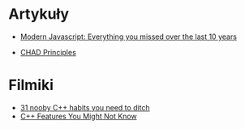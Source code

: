 # Artykuły

* [Modern Javascript: Everything you missed over the last 10 years](https://turriate.com/articles/modern-javascript-everything-you-missed-over-10-years)

* [CHAD Principles](CHAD.md)

# Filmiki

* [31 nooby C++ habits you need to ditch](https://www.youtube.com/watch?v=i_wDa2AS_8w)
* [C++ Features You Might Not Know](https://www.youtube.com/watch?v=zGWj7Qo_POY)
